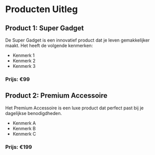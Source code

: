 # Producten Uitleg

## Product 1: Super Gadget

De Super Gadget is een innovatief product dat je leven gemakkelijker maakt. Het heeft de volgende kenmerken:

- Kenmerk 1
- Kenmerk 2
- Kenmerk 3

### Prijs: €99

## Product 2: Premium Accessoire

Het Premium Accessoire is een luxe product dat perfect past bij je dagelijkse benodigdheden.

- Kenmerk A
- Kenmerk B
- Kenmerk C

### Prijs: €199
